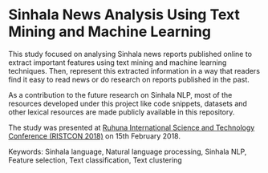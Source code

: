 # Sinhala News Analysis Using Text Mining and Machine Learning

This study focused on analysing Sinhala news reports published online to extract important features using text mining and machine learning techniques. Then, represent this extracted information in a way that readers find it easy to read news or do research on reports published in the past. 

As a contribution to the future research on Sinhala NLP, most of the resources developed under this project like code snippets, datasets and other lexical resources are made publicly available in this repository.

The study was presented at [Ruhuna International Science and Technology Conference 
(RISTCON 2018)](http://www.sci.ruh.ac.lk/conference/ristcon2018/) on 15th February 2018.

Keywords: Sinhala language, Natural language processing, Sinhala NLP, Feature selection, Text classification, Text clustering
